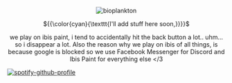<div align="center">

![bioplankton](https://komarev.com/ghpvc/?username=BernedettesKey&abbreviated=true&label=PageViews&color=Green)

<p align="center"> ${{\color{cyan}{\texttt{I'll add stuff here soon,}}}}$ </p>

we play on ibis paint, i tend to accidentally hit the back button a lot.. uhm... so i disappear a lot. Also the reason why we play on ibis of all things, is because google is blocked so we use Facebook Messenger for Discord and Ibis Paint for everything else </3

<div align="left">
  
  [![spotify-github-profile](https://spotify-github-profile.kittinanx.com/api/view?uid=31t6iahnmjtxuosnnwfe3dhwkcsa&cover_image=true&theme=default&show_offline=false&background_color=121212&interchange=false&bar_color=00ffff)](https://github.com/kittinan/spotify-github-profile) </div>
